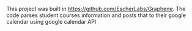 This project was built in https://github.com/EscherLabs/Graphene. The code parses student courses information and posts that to their google calendar using google calendar API
